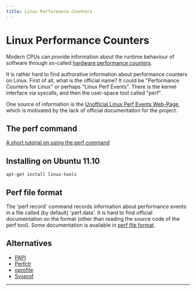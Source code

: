 ```yaml
---
title: Linux Performance Counters
---
```


# Linux Performance Counters

Modern CPUs can provide information about the runtime behaviour of software through so-called [hardware
performance counters](http://en.wikipedia.org/wiki/Hardware_performance_counter).

It is rather hard to find authorative information about performance counters on Linux. First of all,
what is the official name? It could be "Performance Counters for Linux" or perhaps "Linux Perf Events".
There is the kernel interface via syscalls, and then the user-space tool called "perf".

One source of information is the [Unofficial Linux Perf Events Web-Page](http://web.eecs.utk.edu/~vweaver1/projects/perf-events),
which is motivated by the lack of official documentation for the project.


## The perf command

[A short tutorial on using the perf command](http://www.baptiste-wicht.com/2011/07/profile-applications-linux-perf-tools/)

## Installing on Ubuntu 11.10

    apt-get install linux-tools

## Perf file format

The 'perf record' command records information about performance events in a file called (by default) 'perf.data'.
It is hard to find official documentation on the format (other than reading the source code of the perf tool).
Some documentation is available
in [perf file format](https://openlab-mu-internal.web.cern.ch/openlab-mu-internal/03_Documents/3_Technical_Documents/Technical_Reports/2011/Urs_Fassler_report.pdf).


## Alternatives

   * [PAPI](http://icl.cs.utk.edu/papi/)
   * [Perfctr](http://www.ale.csce.kyushu-u.ac.jp/~satoshi/how_to_use_perfctr.htm)
   * [oprofile](http://oprofile.sourceforge.net/)
   * [Sysprof](http://sysprof.com/)

****
